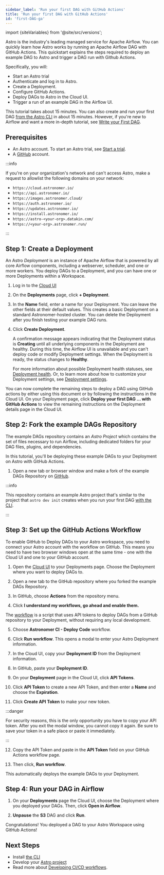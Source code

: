 ```yaml
---
sidebar_label: 'Run your first DAG with GitHub Actions'
title: 'Run your first DAG with GitHub Actions'
id: 'first-DAG-ga'
---
```


<head>
  <meta name="description" content="Learn how to run your first Apache Airflow DAG on Astro using the Cloud UI." />
  <meta name="og:description" content="Learn how to run your first Apache Airflow DAG on Astro using the Cloud UI." />
</head>

import {siteVariables} from '@site/src/versions';

Astro is the industry's leading managed service for Apache Airflow. You can quickly learn how Astro works by running an Apache Airflow DAG with GitHub Actions. This quickstart explains the steps required to deploy an example DAG to Astro and trigger a DAG run with Github Actions.

Specifically, you will:

- Start an Astro trial
- Authenticate and log in to Astro. 
- Create a Deployment. 
- Configure GitHub Actions.
- Deploy DAGs to Astro in the Cloud UI.
- Trigger a run of an example DAG in the Airflow UI. 

This tutorial takes about 15 minutes. You can also create and run your first DAG [from the Astro CLI](first-DAG-cli.md) in about 15 minutes. However, if you're new to Airflow and want a more in-depth tutorial, see [Write your First DAG](https://docs.astronomer.io/learn/get-started-with-airflow).

## Prerequisites

- An Astro account. To start an Astro trial, see [Start a trial](trial.md).
- A [GitHub](https://docs.github.com/en/get-started/signing-up-for-github) account.

:::info

If you're on your organization's network and can't access Astro, make a request to allowlist the following domains on your network:

- `https://cloud.astronomer.io/`
- `https://api.astronomer.io/`
- `https://images.astronomer.cloud/`
- `https://auth.astronomer.io/`
- `https://updates.astronomer.io/`
- `https://install.astronomer.io/`
- `https://astro-<your-org>.datakin.com/`
- `https://<your-org>.astronomer.run/`

:::

## Step 1: Create a Deployment

An Astro _Deployment_ is an instance of Apache Airflow that is powered by all core Airflow components, including a webserver, scheduler, and one or more workers. You deploy DAGs to a Deployment, and you can have one or more Deployments within a Workspace.

1. Log in to the [Cloud UI](https://cloud.astronomer.io)

2. On the **Deployments** page, click **+ Deployment**.

3. In the **Name** field, enter a name for your Deployment. You can leave the other fields at their default values. This creates a basic Deployment on a standard Astronomer-hosted cluster. You can delete the Deployment after you finish testing your example DAG runs. 

4. Click **Create Deployment**.

    A confirmation message appears indicating that the Deployment status is **Creating** until all underlying components in the Deployment are healthy. During this time, the Airflow UI is unavailable and you can't deploy code or modify Deployment settings. When the Deployment is ready, the status changes to **Healthy**.
    
    For more information about possible Deployment health statuses, see [Deployment health](deployment-metrics.md#deployment-health). Or, to learn more about how to customize your Deployment settings, see [Deployment settings](deployment-settings.md).

You can now complete the remaining steps to deploy a DAG using GitHub actions by either using this document or by following the instructions in the Cloud UI. On your Deployment page, click **Deploy your first DAG ... with GitHub Actions** to view the remaining instructions on the Deployment details page in the Cloud UI.

## Step 2: Fork the example DAGs Repository

The example DAGs repository contains an _Astro Project_ which contains the set of files necessary to run Airflow, including dedicated folders for your DAG files, plugins, and dependencies. 

In this tutorial, you'll be deploying these example DAGs to your Deployment on Astro with GitHub Actions.

1. Open a new tab or browser window and make a fork of the example DAGs Repository on [GitHub](https://github.com/astronomer/astro-example-dags/fork).

  :::info
  
  This repository contains an example Astro project that's similar to the project that `astro dev init` creates when you run your first DAG [with the CLI](first-DAG-cli.md).

  :::

## Step 3: Set up the GitHub Actions Workflow

To enable GitHub to Deploy DAGs to your Astro workspace, you need to connect your Astro account with the workflow on GitHub. This means you need to have two browser windows open at the same time - one with the Cloud UI and one to your GitHub account.

1. Open the [Cloud UI](https://cloud.astronomer.io) to your Deployments page. Choose the Deployment where you want to deploy DAGs to. 

2. Open a new tab to the GitHub repository where you forked the example DAGs Repository.

3. In GitHub, choose **Actions** from the repository menu.

4. Click **I understand my workflows, go ahead and enable them.**

  The [workflow](https://github.com/astronomer/astro-example-dags/blob/c2c63ced1923488d797ce0eba6b37f5658e92570/.github/workflows/deploy-to-astro.yaml) is a script that uses API tokens to deploy DAGs from a GitHub repository to your Deployment, without requiring any local development.

5. Choose **Astronomer CI - Deploy Code** workflow. 

6. Click **Run workflow**. This opens a modal to enter your Astro Deployment information.

7. In the Cloud UI, copy your **Deployment ID** from the Deployment information. 

8. In GitHub, paste your **Deployment ID**.

9. On your **Deployment** page in the Cloud UI, click **API Tokens**.

10. Click **API Token** to create a new API Token, and then enter a **Name** and choose the **Expiration**.

11. Click **Create API Token** to make your new token.

  :::danger

  For security reasons, this is the only opportunity you have to copy your API token. After you exit the modal window, you cannot copy it again. Be sure to save your token in a safe place or paste it immediately.

  :::

12. Copy the API Token and paste in the **API Token** field on your GitHub Actions workflow page.

13. Then click, **Run workflow**. 

This automatically deploys the example DAGs to your Deployment.

## Step 4: Run your DAG in Airflow

1. On your **Deployments** page the Cloud UI, choose the Deployment where you deployed your DAGs. Then, click **Open in Airflow**.

2. **Unpause** the **S3** DAG and click **Run**. 

Congratulations! You deployed a DAG to your Astro Workspace using GitHub Actions!

## Next Steps

- Install [the CLI](/astro/cli/install-cli.md)
- Develop your [Astro project](/astro/cli/run-airflow-locally)
- Read more about [Developing CI/CD workflows](set-up-ci-cd.md).
